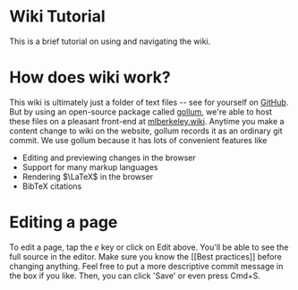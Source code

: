 # Wiki Tutorial

This is a brief tutorial on using and navigating the wiki. 

# How does wiki work?

This wiki is ultimately just a folder of text files -- see for yourself on [GitHub](https://github.com/mlberkeley/wiki). But by using an open-source package called [gollum](https://github.com/gollum/gollum), we're able to host these files on a pleasant front-end at [mlberkeley.wiki](https://mlberkeley.wiki/Home). Anytime you make a content change to wiki on the website, gollum records it as an ordinary git commit. We use gollum because it has lots of convenient features like

- Editing and previewing changes in the browser
- Support for many markup languages
- Rendering $\LaTeX$ in the browser
- BibTeX citations

# Editing a page

To edit a page, tap the _e_ key or click on Edit above. You'll be able to see the full source in the editor. Make sure you know the [[Best practices]] before changing anything. Feel free to put a more descriptive commit message in the box if you like. Then, you can click 'Save' or even press Cmd+S.